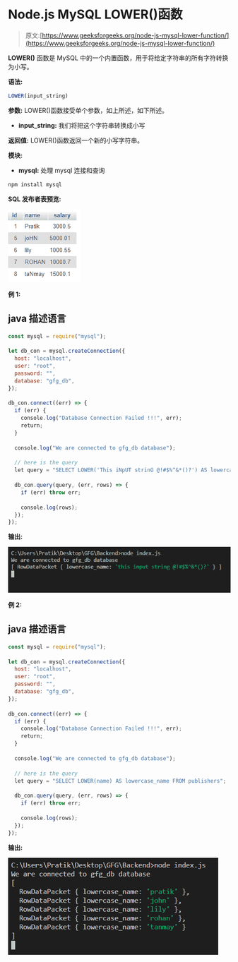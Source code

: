# Node.js MySQL LOWER()函数

> 原文:[https://www.geeksforgeeks.org/node-js-mysql-lower-function/](https://www.geeksforgeeks.org/node-js-mysql-lower-function/)

**LOWER()** 函数是 MySQL 中的一个内置函数，用于将给定字符串的所有字符转换为小写。

**语法:**

```js
LOWER(input_string)
```

**参数:** LOWER()函数接受单个参数，如上所述，如下所述。

*   **input_string:** 我们将把这个字符串转换成小写

**返回值:** LOWER()函数返回一个新的小写字符串。

**模块:**

*   **mysql:** 处理 mysql 连接和查询

```js
npm install mysql
```

**SQL 发布者表预览:**

![Database table](img/862e0dc0654aee673b376e8190bacaa5.png)

**例 1:**

## java 描述语言

```js
const mysql = require("mysql");

let db_con = mysql.createConnection({
  host: "localhost",
  user: "root",
  password: "",
  database: "gfg_db",
});

db_con.connect((err) => {
  if (err) {
    console.log("Database Connection Failed !!!", err);
    return;
  }

  console.log("We are connected to gfg_db database");

  // here is the query
  let query = "SELECT LOWER('This iNpUT strinG @!#$%^&*()?') AS lowercase_name";

  db_con.query(query, (err, rows) => {
    if (err) throw err;

    console.log(rows);
  });
});
```

**输出:**

![Node.js MySQL LOWER() Function 1](img/d0fa9b92e2ab062a9bbb7e84c565a6a8.png)

**例 2:**

## java 描述语言

```js
const mysql = require("mysql");

let db_con = mysql.createConnection({
  host: "localhost",
  user: "root",
  password: "",
  database: "gfg_db",
});

db_con.connect((err) => {
  if (err) {
    console.log("Database Connection Failed !!!", err);
    return;
  }

  console.log("We are connected to gfg_db database");

  // here is the query
  let query = "SELECT LOWER(name) AS lowercase_name FROM publishers";

  db_con.query(query, (err, rows) => {
    if (err) throw err;

    console.log(rows);
  });
});
```

**输出:**

![Node.js MySQL LOWER() Function 2](img/b6b1c0468c666a0ab60bc1c04ad95bb1.png)